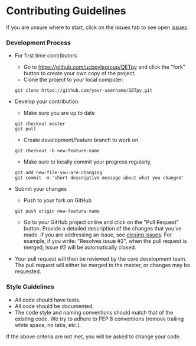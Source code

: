 # Contributing Guidelines

If you are unsure where to start, click on the issues tab to see open [issues](https://github.com/ucbpylegroup/QETpy/issues). 

### Development Process

* For first time contributors
    - Go to https://github.com/ucbpylegroup/QETpy and click the “fork” button to create your own copy of the project.
    - Clone the project to your local computer:
    ```
    git clone https://github.com/your-username/QETpy.git
    ```
* Develop your contribution:
    - Make sure you are up to date
    ```
    git checkout master
    git pull
    ```
    - Create development/feature branch to work on. 
    ```
    git checkout -b new-feature-name
    ```
    
    - Make sure to locally commit your progress regularly, 
    ```
    git add new-file-you-are-changing
    git commit -m 'short descriptive message about what you changed'
    ```
    
* Submit your changes
    - Push to your fork on GitHub
    
    ```
    git push origin new-feature-name
    ```
    
    - Go to your GitHub project online and click on the "Pull Request" button. Provide a detailed description of the changes that you've made. If you are addressing an issue, see [closing issues](https://help.github.com/en/github/managing-your-work-on-github/closing-issues-using-keywords). For example, if you write: "Resolves issue #2", when the pull request is merged, issue #2 will be automatically closed. 
    
* Your pull request will then be reviewed by the core development team. The pull request will either be merged to the master, or changes may be requested. 
    
### Style Guidelines

* All code should have tests.
* All code should be documented.
* The code style and naming conventions should match that of the existing code. We try to adhere to PEP 8 conventions (remove trailing white space, no tabs, etc.). 

If the above criteria are not met, you will be asked to change your code. 


    
